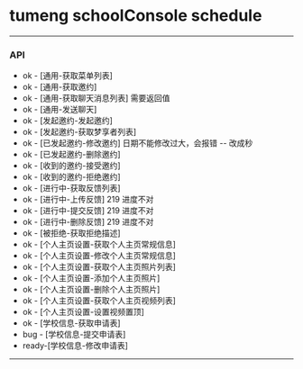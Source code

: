 # tumeng schoolConsole schedule

***
### API

* ok - [通用-获取菜单列表]
* ok - [通用-获取邀约]
* ok - [通用-获取聊天消息列表] 需要返回值
* ok - [通用-发送聊天]
* ok - [发起邀约-发起邀约]
* ok - [发起邀约-获取梦享者列表]
* ok - [已发起邀约-修改邀约] 日期不能修改过大，会报错 -- 改成秒
* ok - [已发起邀约-删除邀约]
* ok - [收到的邀约-接受邀约]
* ok - [收到的邀约-拒绝邀约]
* ok - [进行中-获取反馈列表]
* ok - [进行中-上传反馈] 219 进度不对
* ok - [进行中-提交反馈] 219 进度不对
* ok - [进行中-删除反馈] 219 进度不对
* ok - [被拒绝-获取拒绝描述]
* ok - [个人主页设置-获取个人主页常规信息]
* ok - [个人主页设置-修改个人主页常规信息]
* ok - [个人主页设置-获取个人主页照片列表]
* ok - [个人主页设置-添加个人主页照片]
* ok - [个人主页设置-删除个人主页照片]
* ok - [个人主页设置-获取个人主页视频列表]
* ok - [个人主页设置-设置视频置顶]
* ok - [学校信息-获取申请表]
* bug - [学校信息-提交申请表]
* ready-[学校信息-修改申请表]

***
